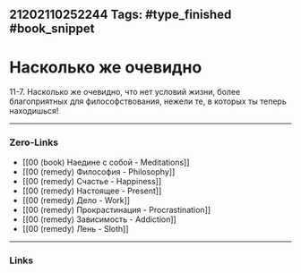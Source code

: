 21202110252244
Tags: #type_finished #book_snippet 
---
# Насколько же очевидно

 11-7. Насколько же очевидно, что нет условий жизни, более благоприятных для философствования, нежели те, в которых ты теперь находишься! 

---
### Zero-Links
 - [[00 (book) Наедине с собой - Meditations]]
 - [[00 (remedy) Философия - Philosophy]]
 - [[00 (remedy) Счастье - Happiness]]
 - [[00 (remedy) Настоящее - Present]]
 - [[00 (remedy) Дело - Work]]
 - [[00 (remedy) Прокрастинация - Procrastination]]
 - [[00 (remedy) Зависимость - Addiction]] 
 - [[00 (remedy) Лень - Sloth]]
---
### Links
